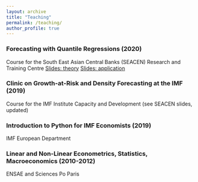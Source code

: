```yaml
---
layout: archive
title: "Teaching"
permalink: /teaching/
author_profile: true
---
```


### Forecasting with Quantile Regressions (2020) 
Course for the South East Asian Central Banks (SEACEN) Research and Training
Centre
[Slides: theory](https://github.com/romainlafarguette/romainlafarguette.github.io/blob/master/files/GaR_SEACEN_Theory.pdf)
[Slides: application](https://github.com/romainlafarguette/romainlafarguette.github.io/blob/master/files/GaR_SEACEN_Applications.pdf)


### Clinic on Growth-at-Risk and Density Forecasting at the IMF (2019)
Course for the IMF Institute Capacity and Development (see SEACEN slides, updated)


### Introduction to Python for IMF Economists (2019)
IMF European Department


### Linear and Non-Linear Econometrics, Statistics, Macroeconomics (2010-2012)
ENSAE and Sciences Po Paris
